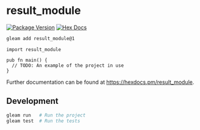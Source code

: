 # result_module

[![Package Version](https://img.shields.io/hexpm/v/result_module)](https://hex.pm/packages/result_module)
[![Hex Docs](https://img.shields.io/badge/hex-docs-ffaff3)](https://hexdocs.pm/result_module/)

```sh
gleam add result_module@1
```
```gleam
import result_module

pub fn main() {
  // TODO: An example of the project in use
}
```

Further documentation can be found at <https://hexdocs.pm/result_module>.

## Development

```sh
gleam run   # Run the project
gleam test  # Run the tests
```
